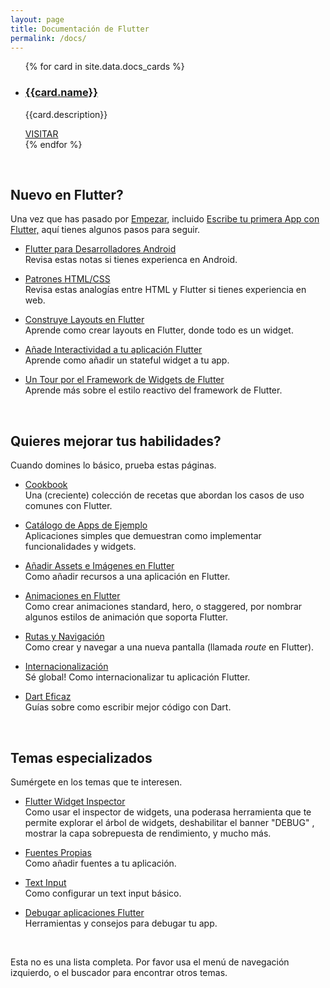 ```yaml
---
layout: page
title: Documentación de Flutter
permalink: /docs/
---
```


<ul class="cards">
{% for card in site.data.docs_cards %}
	<li class="cards__item">
	    <div class="card">
		    <h3 class="catalog-category-title"><a class="action-link" href="{{card.url}}">{{card.name}}</a></h3>
		    <p>{{card.description}}</p>
		    <div class="card-action">
		        <a class="action-link" href="{{card.url}}">VISITAR</a>
		    </div>
		</div>
	</li>
{% endfor %}
</ul>

&nbsp;


## Nuevo en Flutter?

Una vez que has pasado por [Empezar](/get-started/install/),
incluido [Escribe tu primera App con Flutter,](/get-started/codelab/)
aquí tienes algunos pasos para seguir.

* [Flutter para Desarrolladores Android](/flutter-for-android/)<br>
  Revisa estas notas si tienes experienca en Android.

* [Patrones HTML/CSS](/web-analogs/)<br>
  Revisa estas analogías entre HTML y Flutter si tienes experiencia en web.

* [Construye Layouts en Flutter](/tutorials/layout/)<br>
  Aprende como crear layouts en Flutter, donde todo es un widget.

* [Añade Interactividad a tu aplicación Flutter](/tutorials/interactive/)<br>
  Aprende como añadir un stateful widget a tu app.

* [Un Tour por el Framework de Widgets de Flutter](/widgets-intro/)<br>
  Aprende más sobre el estilo reactivo del framework de Flutter.

&nbsp;


## Quieres mejorar tus habilidades?

Cuando domines lo básico, prueba estas páginas.

* [Cookbook](/cookbook/)<br>
  Una (creciente) colección de recetas que abordan los casos de uso comunes con Flutter.

* [Catálogo de Apps de Ejemplo](/catalog/samples/)<br>
  Aplicaciones simples que demuestran como implementar funcionalidades y widgets.

* [Añadir Assets e Imágenes en Flutter](/assets-and-images/)<br>
  Como añadir recursos a una aplicación en Flutter.

* [Animaciones en Flutter](/animations/)<br>
  Como crear animaciones standard, hero, o staggered, por nombrar algunos estilos de animación que soporta Flutter.

* [Rutas y Navigación](/cookbook/navigation/navigation-basics/)<br>
  Como crear y navegar a una nueva pantalla (llamada
  _route_ en Flutter).

* [Internacionalización](/tutorials/internationalization/)<br>
  Sé global! Como internacionalizar tu aplicación Flutter.

* [Dart Eficaz](https://www.dartlang.org/guides/language/effective-dart)<br>
  Guías sobre como escribir mejor código con Dart.

&nbsp;


## Temas especializados

Sumérgete en los temas que te interesen.

* [Flutter Widget Inspector](/inspector/)<br>
  Como usar el inspector de widgets, una poderasa herramienta que te permite
  explorar el árbol de widgets, deshabilitar el banner "DEBUG"
  , mostrar la capa sobrepuesta de rendimiento, y mucho más.

* [Fuentes Propias](/cookbook/design/fonts/)<br>
  Como añadir fuentes a tu aplicación.

* [Text Input](/cookbook/forms/text-input/)<br>
  Como configurar un text input básico.

* [Debugar aplicaciones Flutter](/debugging/)<br>
  Herramientas y consejos para debugar tu app.


&nbsp;


Esta no es una lista completa. Por favor usa el menú de navegación izquierdo,
o el buscador para encontrar otros temas.
